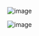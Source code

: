 



![image](https://github.com/user-attachments/assets/6e16e8c2-78f8-4946-8f09-bbfdc7a3a4ac)


![image](https://github.com/user-attachments/assets/a23b0e29-065f-46f1-9ab3-6b355a45e005)



